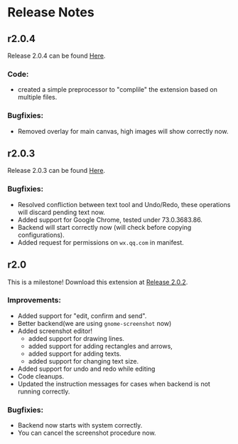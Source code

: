 # Release Notes

## r2.0.4
Release 2.0.4 can be found [Here](https://github.com/imkzh/WechatScreenshotHelper/releases/tag/r2.0.4).

### Code:
* created a simple preprocessor to "complile" the extension based on multiple files.

### Bugfixies:
* Removed overlay for main canvas, high images will show correctly now.

## r2.0.3
Release 2.0.3 can be found [Here](https://github.com/imkzh/WechatScreenshotHelper/releases/tag/r2.0.3).

### Bugfixies:
* Resolved confliction between text tool and Undo/Redo, these operations will discard pending text now.
* Added support for Google Chrome, tested under 73.0.3683.86.
* Backend will start correctly now (will check before copying configurations).
* Added request for permissions on `wx.qq.com` in manifest.

## r2.0
This is a milestone! Download this extension at [Release 2.0.2](https://github.com/imkzh/WechatScreenshotHelper/releases/tag/r2.0.2).

### Improvements:
* Added support for "edit, confirm and send".
* Better backend(we are using `gnome-screenshot` now)
* Added screenshot editor!
    * added support for drawing lines.
    * added support for adding rectangles and arrows,
    * added support for adding texts. 
    * added support for changing text size.
* Added support for undo and redo while editing
* Code cleanups.
* Updated the instruction messages for cases when backend is not running correctly.

### Bugfixies:
* Backend now starts with system correctly.
* You can cancel the screenshot procedure now.